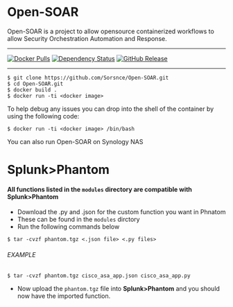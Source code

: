 # Open-SOAR
Open-SOAR is a project to allow opensource containerized workflows to allow Security Orchestration Automation and Response. 

---

[![Docker Pulls](https://img.shields.io/docker/pulls/sorsnce/open-soar.svg)](https://hub.docker.com/r/sorsnce/open-soar)
[![Dependency Status](https://img.shields.io/librariesio/release/github/sorsnce/open-soar)](https://github.com/Sorsnce/Open-SOAR/network/dependencies)
[![GitHub Release](https://img.shields.io/github/v/tag/sorsnce/open-soar)](https://github.com/sorsnce/Open-SOAR/releases/latest)


---

```
$ git clone https://github.com/Sorsnce/Open-SOAR.git
$ cd Open-SOAR.git
$ docker build .
$ docker run -ti <docker image>
```
To help debug any issues you can drop into the shell of the container by using the following code:
```
$ docker run -ti <docker image> /bin/bash
```  
You can also run Open-SOAR on Synology NAS


# Splunk>Phantom
#### All functions listed in the `modules` directory are compatible with Splunk>Phantom
* Download the .py and .json for the custom function you want in Phnatom
* These can be found in the `modules` dirctory
* Run the following commands below
```
$ tar -cvzf phantom.tgz <.json file> <.py files>
```
###### EXAMPLE
```
$ tar -cvzf phantom.tgz cisco_asa_app.json cisco_asa_app.py
```

* Now upload the `phantom.tgz` file into **Splunk>Phantom** and you should now have the imported function.